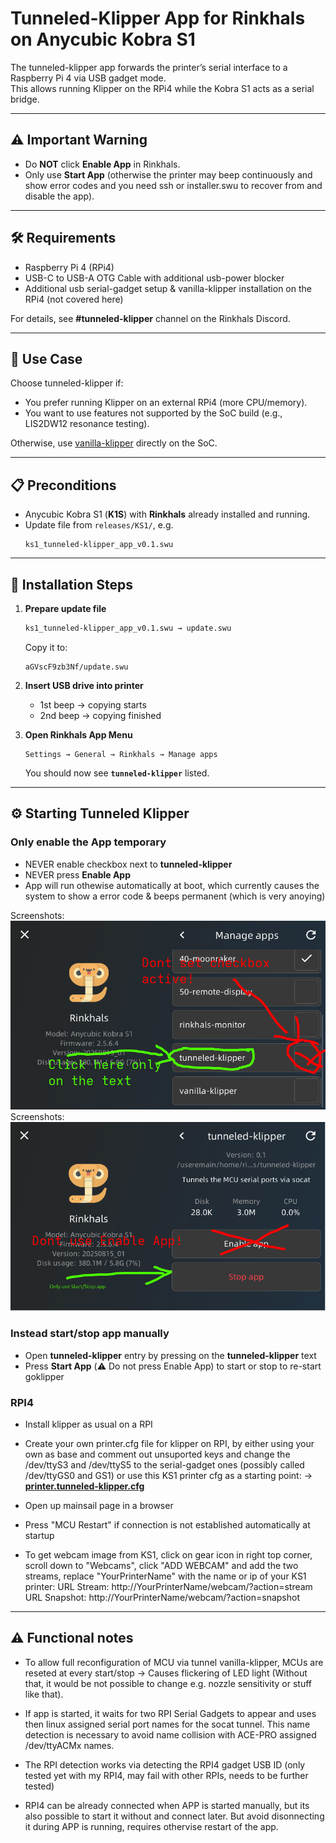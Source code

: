 # Tunneled-Klipper App for Rinkhals on Anycubic Kobra S1

The tunneled-klipper app forwards the printer’s serial interface to a Raspberry Pi 4 via USB gadget mode.  
This allows running Klipper on the RPi4 while the Kobra S1 acts as a serial bridge.

---

## ⚠️ Important Warning

- Do **NOT** click **Enable App** in Rinkhals.  
- Only use **Start App** (otherwise the printer may beep continuously and show error codes and you need ssh or installer.swu to recover from and disable the app).  

---

## 🛠️ Requirements

- Raspberry Pi 4 (RPi4)  
- USB-C to USB-A OTG Cable with additional usb-power blocker
- Additional usb serial-gadget setup & vanilla-klipper installation on the RPi4 (not covered here)  

For details, see **#tunneled-klipper** channel on the Rinkhals Discord.

---

## 🔄 Use Case

Choose tunneled-klipper if:

- You prefer running Klipper on an external RPi4 (more CPU/memory).  
- You want to use features not supported by the SoC build (e.g., LIS2DW12 resonance testing).  

Otherwise, use [vanilla-klipper](vanilla-klipper.md) directly on the SoC.

---

## 📋 Preconditions

- Anycubic Kobra S1 (**K1S**) with **Rinkhals** already installed and running.  
- Update file from `releases/KS1/`, e.g.  
  ```
  ks1_tunneled-klipper_app_v0.1.swu
  ```

---

## 🚀 Installation Steps

1. **Prepare update file**
   ```bash
   ks1_tunneled-klipper_app_v0.1.swu → update.swu
   ```
   Copy it to:
   ```
   aGVscF9zb3Nf/update.swu
   ```

2. **Insert USB drive into printer**
   - 1st beep → copying starts  
   - 2nd beep → copying finished  

3. **Open Rinkhals App Menu**
   ```
   Settings → General → Rinkhals → Manage apps
   ```
   You should now see **`tunneled-klipper`** listed.

---

## ⚙️ Starting Tunneled Klipper

### Only enable the App temporary
- NEVER enable checkbox next to **tunneled-klipper**
- NEVER press **Enable App**  
- App will run othewise automatically at boot, which currently causes the system to show a error code & beeps permanent (which is very anoying)

Screenshots: ![enable start app](images/tunnel_app_menu.png) 
Screenshots: ![enable start app](images/tunnel.png) 

### Instead start/stop app manually
- Open **tunneled-klipper** entry by pressing on the **tunneled-klipper** text
- Press **Start App** (⚠️ Do not press Enable App) to start or stop to re-start goklipper

### RPI4
- Install klipper as usual on a RPI

- Create your own printer.cfg file for klipper on RPI, by either using your own as base and comment out unsuported keys and change the /dev/ttyS3 and /dev/ttyS5 to the serial-gadget ones (possibly called /dev/ttyGS0 and GS1) or use this KS1 printer cfg as a starting point:  → [**printer.tunneled-klipper.cfg**](releases/KS1/printer.tunneled-klipper.cfg)  

- Open up mainsail page in a browser
- Press "MCU Restart" if connection is not established automatically at startup

- To get webcam image from KS1, click on gear icon in right top corner, scroll down to "Webcams", click "ADD WEBCAM" and add the two streams, replace "YourPrinterName" with the name or ip of your KS1 printer:
URL Stream: http://YourPrinterName/webcam/?action=stream
URL Snapshot: http://YourPrinterName/webcam/?action=snapshot
---

## ⚠️ Functional notes

- To allow full reconfiguration of MCU via tunnel vanilla-klipper, MCUs are reseted at every start/stop -> Causes flickering of LED light (Without that, it would be not possible to change e.g. nozzle sensitivity or stuff like that).

- If app is started, it waits for two RPI Serial Gadgets to appear and uses then linux assigned serial port names for the socat tunnel.
This name detection is necessary to avoid name collision with ACE-PRO assigned /dev/ttyACMx names.

- The RPI detection works via detecting the RPI4 gadget USB ID (only tested yet with my RPI4, may fail with other RPIs, needs to be further tested)

- RPI4 can be already connected when APP is started manually, but its also possible to start it without and connect later.
  But avoid disonnecting it during APP is running, requires othervise restart of the app.
